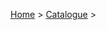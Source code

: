 [Home](../README.md) > [Catalogue](../Antipatterns_catalogue.md) > <Title>
# The Antipattern Page Template (change this line to the AP's title)
**Also Known As:** <alternative_names_if_exist_separated_by_comma>
## Summary
<A short summary of the AP>
## Symptoms
 - <first_symptom>
 - <second_symptom>
 - ...
## Specific Projects
<types_of_projects_AP_applies_to_if_exist_separated_by_comma> (e.g. Agile, brown-field projects, open source projects, etc.)
## Related Anti-patterns
|Anti-pattern  | Relation |
|--|--|
| <related_AP_with_link_if_already_in_catalogue_one_per_line> (if none, delete table, leave section heading) | <relation_description> |
## Sources
<shortcuts_for_references_in_References.md_with_link_or_"experience"_separated_by_comma>
